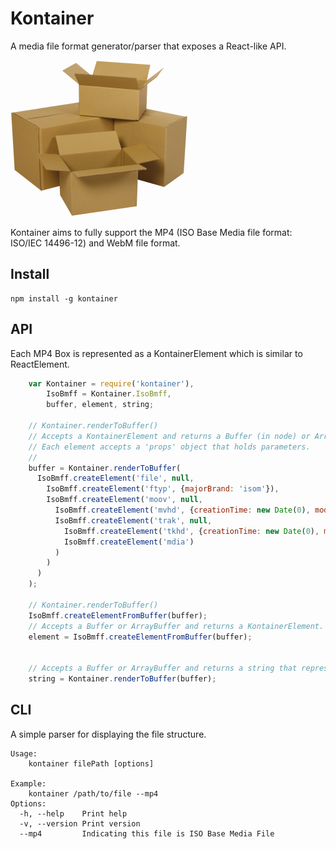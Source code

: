 # Kontainer
A media file format generator/parser that exposes a React-like API.

![logo](logo.png)

Kontainer aims to fully support the MP4 (ISO Base Media file format: ISO/IEC 14496-12) and WebM file format.

## Install

```
npm install -g kontainer
```

## API

Each MP4 Box is represented as a KontainerElement which is similar to ReactElement.

```js
    var Kontainer = require('kontainer'),
        IsoBmff = Kontainer.IsoBmff,
        buffer, element, string;

    // Kontainer.renderToBuffer()
    // Accepts a KontainerElement and returns a Buffer (in node) or ArrayBuffer (in browser.)
    // Each element accepts a 'props' object that holds parameters.
    //
    buffer = Kontainer.renderToBuffer(
      IsoBmff.createElement('file', null,
        IsoBmff.createElement('ftyp', {majorBrand: 'isom'}),
        IsoBmff.createElement('moov', null,
          IsoBmff.createElement('mvhd', {creationTime: new Date(0), modificationTime: new Date(0), timeScale: 1, nextTrackId: 4}),
          IsoBmff.createElement('trak', null,
            IsoBmff.createElement('tkhd', {creationTime: new Date(0), modificationTime: new Date(0), trackId: 1, width: 640, height: 480}),
            IsoBmff.createElement('mdia')
          )
        )
      )
    );

    // Kontainer.renderToBuffer()
    IsoBmff.createElementFromBuffer(buffer);
    // Accepts a Buffer or ArrayBuffer and returns a KontainerElement.
    element = IsoBmff.createElementFromBuffer(buffer);

    
    // Accepts a Buffer or ArrayBuffer and returns a string that represetns the file structure.
    string = Kontainer.renderToBuffer(buffer);
```

## CLI

A simple parser for displaying the file structure.

```
Usage:
    kontainer filePath [options]

Example:
    kontainer /path/to/file --mp4
Options:
  -h, --help    Print help
  -v, --version Print version
  --mp4         Indicating this file is ISO Base Media File
```
